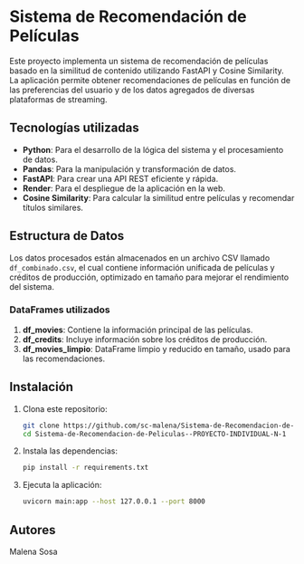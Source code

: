 # Sistema de Recomendación de Películas

Este proyecto implementa un sistema de recomendación de películas basado en la similitud de contenido utilizando FastAPI y Cosine Similarity. La aplicación permite obtener recomendaciones de películas en función de las preferencias del usuario y de los datos agregados de diversas plataformas de streaming.

## Tecnologías utilizadas

- **Python**: Para el desarrollo de la lógica del sistema y el procesamiento de datos.
- **Pandas**: Para la manipulación y transformación de datos.
- **FastAPI**: Para crear una API REST eficiente y rápida.
- **Render**: Para el despliegue de la aplicación en la web.
- **Cosine Similarity**: Para calcular la similitud entre películas y recomendar títulos similares.

## Estructura de Datos

Los datos procesados están almacenados en un archivo CSV llamado `df_combinado.csv`, el cual contiene información unificada de películas y créditos de producción, optimizado en tamaño para mejorar el rendimiento del sistema.

### DataFrames utilizados

1. **df_movies**: Contiene la información principal de las películas.
2. **df_credits**: Incluye información sobre los créditos de producción.
3. **df_movies_limpio**: DataFrame limpio y reducido en tamaño, usado para las recomendaciones.

## Instalación

1. Clona este repositorio:
   ```bash
   git clone https://github.com/sc-malena/Sistema-de-Recomendacion-de-Peliculas--PROYECTO-INDIVIDUAL-N-1.git
   cd Sistema-de-Recomendacion-de-Peliculas--PROYECTO-INDIVIDUAL-N-1
1. Instala las dependencias:
   ```bash
   pip install -r requirements.txt
1. Ejecuta la aplicación:
   ```bash
   uvicorn main:app --host 127.0.0.1 --port 8000

## Autores
Malena Sosa





